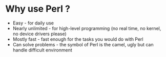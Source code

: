# Why use Perl ?

* Easy  - for daily use
* Nearly unlimited - for high-level programming (no real time, no kernel, no device drivers please)
* Mostly fast - fast enough for the tasks you would do with Perl
* Can solve problems - the symbol of Perl is the camel, ugly but can handle difficult environment



